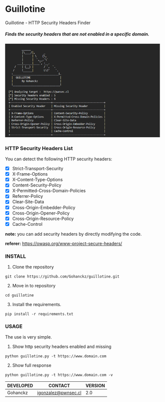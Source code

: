 # Guillotine

Guillotine - HTTP Security Headers Finder



##### Finds the security headers that are not enabled in a specific domain.

![test](https://raw.githubusercontent.com/Gohanckz/Banners/master/guillotinebanner.png)


### HTTP Security Headers List

You can detect the following HTTP security headers:

- [x] Strict-Transport-Security
- [x] X-Frame-Options
- [x] X-Content-Type-Options
- [x] Content-Security-Policy
- [x] X-Permitted-Cross-Domain-Policies
- [x] Referrer-Policy
- [x] Clear-Site-Data
- [x] Cross-Origin-Embedder-Policy
- [x] Cross-Origin-Opener-Policy
- [x] Cross-Origin-Resource-Policy
- [x] Cache-Control

**note:** you can add security headers by directly modifying the code.

**referer:** https://owasp.org/www-project-secure-headers/

### INSTALL

1. Clone the repository

```
git clone https://github.com/Gohanckz/guillotine.git
```

2. Move in to repository

```
cd guillotine
```

3. Install the requirements.

```
pip install -r requirements.txt
```

### USAGE

The use is very simple.

1. Show http security headers enabled and missing

```
python guillotine.py -t https://www.domain.com
```

2. Show full response

```
python guillotine.py -t https://www.domain.com -v
```


DEVELOPED| CONTACT | VERSION
----------|---------|-------
Gohanckz |igonzalez@pwnsec.cl | 2.0


